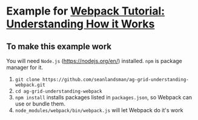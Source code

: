 # Example for [Webpack Tutorial: Understanding How it Works](https://www.ag-grid.com/ag-grid-understanding-webpack/)

## To make this example work
You will need `Node.js` (https://nodejs.org/en/) installed.
`npm` is package manager for it.

1) `git clone https://github.com/seanlandsman/ag-grid-understanding-webpack.git`
2) `cd ag-grid-understanding-webpack`
3) `npm install` installs packages listed in `packages.json`, so Webpack can use or bundle them.
4) `node_modules/webpack/bin/webpack.js` will let Webpack do it's work

